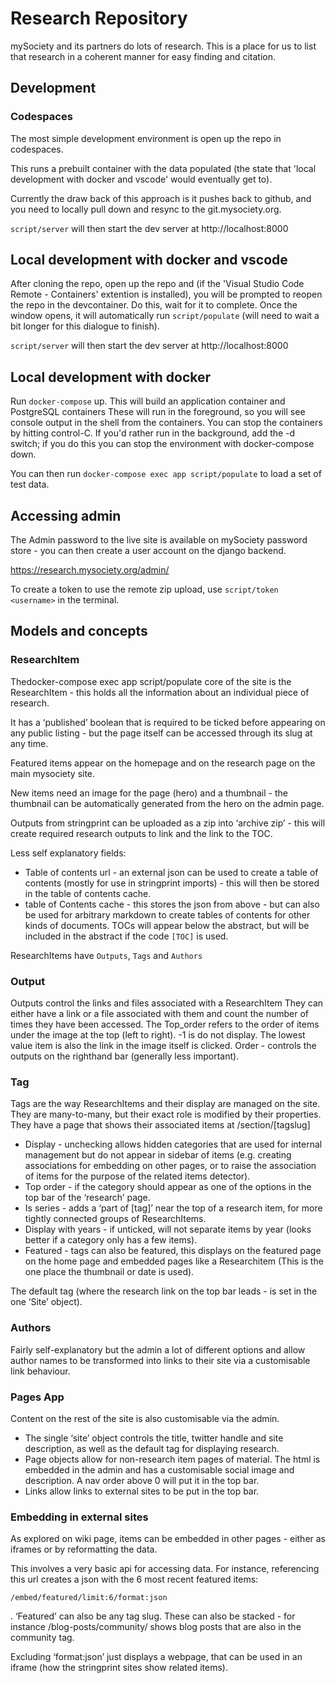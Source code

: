 # Research Repository

mySociety and its partners do lots of research. This is a place for us to list that research in a coherent manner for easy finding and citation.

## Development

### Codespaces

The most simple development environment is open up the repo in codespaces.

This runs a prebuilt container with the data populated (the state that 'local development with docker and vscode' would eventually get to).

Currently the draw back of this approach is it pushes back to github, and you need to locally pull down and resync to the git.mysociety.org.

`script/server` will then start the dev server at http://localhost:8000

## Local development with docker and vscode

After cloning the repo, open up the repo and (if the 'Visual Studio Code Remote - Containers' extention is installed), you will be prompted to reopen the repo in the devcontainer. Do this, wait for it to complete. Once the window opens, it will automatically run `script/populate` (will need to wait a bit longer for this dialogue to finish).

`script/server` will then start the dev server at http://localhost:8000

## Local development with docker

Run `docker-compose` up. This will build an application container and PostgreSQL containers These will run in the foreground, so you will see console output in the shell from the containers. You can stop the containers by hitting control-C. If you'd rather run in the background, add the -d switch; if you do this you can stop the environment with docker-compose down.

You can then run `docker-compose exec app script/populate` to load a set of test data. 


## Accessing admin

The Admin password to the live site is available on mySociety password store - you can then create a user account on the django backend.

https://research.mysociety.org/admin/ 

To create a token to use the remote zip upload, use `script/token <username>` in the terminal. 

## Models and concepts

### ResearchItem

Thedocker-compose exec app script/populate core of the site is the ResearchItem - this holds all the information about an individual piece of research.

It has a ‘published’ boolean that is required to be ticked before appearing on any public listing  - but the page itself can be accessed through its slug at any time.

Featured items appear on the homepage and on the research page on the main mysociety site. 

New items need an image for the page (hero) and a thumbnail - the thumbnail can be automatically generated from the hero on the admin page. 

Outputs from stringprint can be uploaded as a zip into ‘archive zip’ - this will create required research outputs to link and the link to the TOC.

Less self explanatory fields:

- Table of contents url - an external json can be used to create a table of contents (mostly for use in stringprint imports)  - this will then be stored in the table of contents cache. 
- table of Contents cache - this stores the json from above - but can also be used for arbitrary markdown to create tables of contents for other kinds of documents. TOCs will appear below the abstract, but will be included in the abstract if the code `[TOC]` is used. 

ResearchItems have `Outputs`, `Tags` and `Authors`

### Output

Outputs control the links and files associated with a ResearchItem
They can either have a link or a file associated with them and count the number of times they have been accessed.
The Top_order refers to the order of items under the image at the top (left to right). -1 is do not display. The lowest value item is also the link in the image itself is clicked. 
Order - controls the outputs on the righthand bar (generally less important). 

### Tag
Tags are the way ResearchItems and their display are managed on the site. They are many-to-many, but their exact role is modified by their properties. They have a page that shows their associated items at /section/[tagslug]

- Display - unchecking allows hidden categories that are used for internal management but do not appear in sidebar of items (e.g. creating associations for embedding on other pages, or to raise the association of items for the purpose of the related items detector). 
- Top order - if the category should appear as one of the options in the top bar of the ‘research’ page. 
- Is series - adds a ‘part of [tag]’ near the top of a research item, for more tightly connected groups of ResearchItems. 
- Display with years - if unticked, will not separate items by year (looks better if a category only has a few items). 
- Featured - tags can also be featured, this displays on the featured page on the home page and embedded pages like a Researchitem (This is the one place the thumbnail or date is used). 

The default tag (where the research link on the top bar leads - is set in the one ‘Site’ object). 

### Authors

Fairly self-explanatory but the admin a lot of different options and allow author names to be transformed into links to their site via a customisable link behaviour.


### Pages App

Content on the rest of the site is also customisable via the admin. 

- The single ‘site’ object controls the title, twitter handle and site description, as well as the default tag for displaying research. 
- Page objects allow for non-research item pages of material. The html is embedded in the admin and has a customisable social image and description. A nav order above 0 will put it in the top bar. 
- Links allow links to external sites to be put in the top bar.

### Embedding in external sites

As explored on wiki page, items can be embedded in other pages - either as iframes or by reformatting the data.

This involves a very basic api for accessing data. For instance, referencing this url creates a json with the 6 most recent featured items:

`/embed/featured/limit:6/format:json`

. ‘Featured’ can also be any tag slug. These can also be stacked - for instance /blog-posts/community/ shows blog posts that are also in the community tag. 

Excluding ‘format:json’ just displays a webpage, that can be used in an iframe (how the stringprint sites show related items). 

